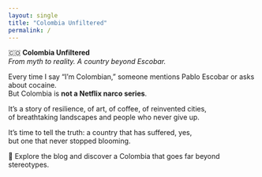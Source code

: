 ```yaml
---
layout: single
title: "Colombia Unfiltered"
permalink: /
---
```


🇨🇴 **Colombia Unfiltered**  
*From myth to reality. A country beyond Escobar.*

Every time I say “I’m Colombian,” someone mentions Pablo Escobar or asks about cocaine.  
But Colombia is **not a Netflix narco series**.

It’s a story of resilience, of art, of coffee, of reinvented cities,  
of breathtaking landscapes and people who never give up.

It’s time to tell the truth: a country that has suffered, yes,  
but one that never stopped blooming.

🌟 Explore the blog and discover a Colombia that goes far beyond stereotypes.
